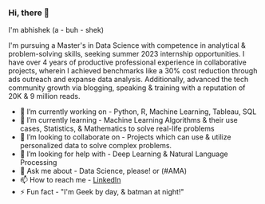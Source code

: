 ### Hi, there 👋
I'm abhishek (a - buh - shek)

I'm pursuing a Master's in Data Science with competence in analytical & problem-solving skills, seeking summer 2023 internship opportunities. I have over 4 years of productive professional experience in collaborative projects, wherein I achieved benchmarks like a 30% cost reduction through ads outreach and expanse data analysis. Additionally, advanced the tech community growth via blogging, speaking & training with a reputation of 20K & 9 million reads.

- 🔭 I’m currently working on - Python, R, Machine Learning, Tableau, SQL
- 🌱 I’m currently learning - Machine Learning Algorithms & their use cases, Statistics, & Mathematics to solve real-life problems
- 👯 I’m looking to collaborate on - Projects which can use & utilize personalized data to solve complex problems.
- 🤔 I’m looking for help with - Deep Learning & Natural Language Processing
- 💬 Ask me about - Data Science, please! or (#AMA)
- 📫 How to reach me - [LinkedIn](https://www.linkedin.com/in/jabhij/) 
- ⚡ Fun fact - "I'm Geek by day, & batman at night!"




<!--
**jabhij/jabhij** is a ✨ _special_ ✨ repository because its `README.md` (this file) appears on your GitHub profile.

Here are some ideas to get you started:

- 🔭 I’m currently working on ...
-  ...
- 
- 

- 😄 Pronouns: ...

-->
